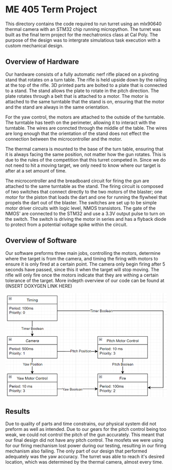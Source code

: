 # ME 405 Term Project
This directory contains the code required to run turret using an mlx90640 thermal camera with an STM32 chip running micropython. The turret was built as the final term project for the mechatronics class at Cal Poly. The purpose of the design was to intergrate simulatious task execution with a custom mechanical design.

## Overview of Hardware
Our hardware consists of a fully automatic nerf rifle placed on a pivoting stand that rotates on a turn table. The rifle is held upside down by the railing at the top of the rifle. 3D printed parts are bolted to a plate that is connected to a stand. The stand allows the plate to rotate in the pitch direction. The plate rotates through a belt that is attached to a motor. The motor is attached to the same turntable that the stand is on, ensuring that the motor and the stand are always in the same orientation.

For the yaw control, the motors are attached to the outside of the turntable. The turntable has teeth on the perimeter, allowing it to interact with the turntable. The wires are conncted through the middle of the table. The wires are long enough that the orientation of the stand does not effect the connection between the microcontroller and the motor.

The thermal camera is mounted to the base of the turn table, ensuring that it is always facing the same position, not matter how the gun rotates. This is due to the rules of the competition that this turret competed in. Since we do not need to hit a moving target, we only need to know where our target is after at a set amount of time.

The microcontroller and the breadboard circuit for firing the gun are attached to the same turntable as the stand. The firing circuit is composed of two switches that connect directly to the two motors of the blaster; one motor for the piston that loads the dart and one for running the flywheel that propels the dart out of the blaster. The switches are set up to be simple motor driver circuits with logic level, NMOS transistors. The gate of the NMOS' are connected to the STM32 and use a 3.3V output pulse to turn on the switch. The switch is driving the motor in series and has a flyback diode to protect from a potential voltage spike within the circuit. 

## Overview of Software
Our software preforms three main jobs, controlling the motors, determine where the target is from the camera, and timing the firing with motors to ensure it is only fired at a certain point. The camera only begin firing after 5 seconds have passed, since this it when the target will stop moving. The rifle will only fire once the motors indicate that they are withing a certain tolerance of the target. More indepth overview of our code can be found at (INSERT DOXYGEN LINK HERE)

![Task Diagram](TaskDiagram.png)

## Results
Due to quality of parts and time constrains, our physical system did not preform as well as intended. Due to our gears for the pitch control being too weak, we could not control the pitch of the gun accurately. This meant that our final design did not have any pitch control. The mosfets we were using for our firing mechanism lost power during our testing, resulting in our firing mechanism also failing. The only part of our design that performed adequately was the yaw accuracy. The turret was able to reach it's desired location, which was determined by the thermal camera, almost every time.
